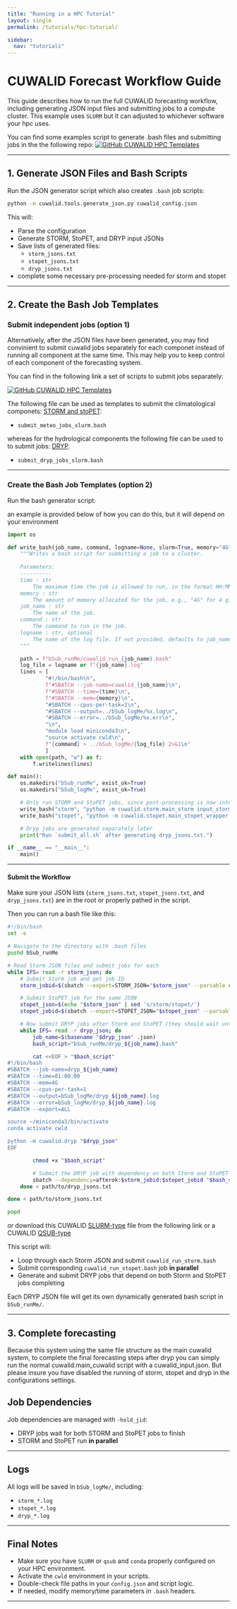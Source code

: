 ```yaml
---
title: "Running in a HPC Tutorial"
layout: single
permalink: /tutorials/hpc-tutorial/

sidebar:
  nav: "tutorials"
---
```


# CUWALID Forecast Workflow Guide

This guide describes how to run the full CUWALID forecasting workflow, including generating JSON input files and submitting jobs to a compute cluster. This example uses `SLURM` but it can adjusted to whichever software your hpc uses.

You can find some examples script to generate .bash files and submitting jobs in the the following repo:
<a href="https://github.com/AndresQuichimbo/CUWALID-tutorials/tree/main/input_template/HPC" target="_blank" class="btn btn--primary">
    <img src="/assets/images/icons/github-mark.svg" alt="GitHub" class="icon"> CUWALID HPC Templates
</a>

---

##  1. Generate JSON Files and Bash Scripts

Run the JSON generator script which also creates `.bash` job scripts:

```bash
python -m cuwalid.tools.generate_json.py cuwalid_config.json
```

This will:
- Parse the configuration
- Generate STORM, StoPET, and DRYP input JSONs
- Save lists of generated files:
  - `storm_jsons.txt`
  - `stopet_jsons.txt`
  - `dryp_jsons.txt`
- complete some necessary pre-processing needed for storm and stopet

---
## 2. Create the Bash Job Templates

### Submit independent jobs (option 1)

Alternatively, after the JSON files have been generated, you may find convinient to submit cuwalid jobs separately for each componet instead of running all component at the same time. This may help you to keep control of each component of the forecasting system.

You can find in the following link a set of scripts to submit jobs separately:

<a href="https://github.com/AndresQuichimbo/CUWALID-tutorials/tree/main/input_template/HPC" target="_blank" class="btn btn--primary">
    <img src="/assets/images/icons/github-mark.svg" alt="GitHub" class="icon"> CUWALID HPC Templates
</a>

The following file can be used as templates to submit the climatological componets: [STORM and stoPET](https://github.com/AndresQuichimbo/CUWALID-tutorials/blob/main/input_template/HPC/submit_meteo_jobs_slurm.bash):
- `submit_meteo_jobs_slurm.bash`

whereas for the hydrological components the following file can be used to to submit jobs: [DRYP](https://github.com/AndresQuichimbo/CUWALID-tutorials/blob/main/input_template/HPC/submit_dryp_jobs_slurm.bash).
- `submit_dryp_jobs_slurm.bash`


---

### Create the Bash Job Templates (option 2)

Run the bash generator script:

an example is provided below of how you can do this, but it will depend on your environment

```python 
import os

def write_bash(job_name, command, logname=None, slurm=True, memory="4G", time="01:00:00"):
    """Writes a bash script for submitting a job to a cluster.
    
    Parameters:
    ----------
    time : str
        The maximum time the job is allowed to run, in the format HH:MM:SS.
    memory : str
        The amount of memory allocated for the job, e.g., "4G" for 4 gigabytes.
    job_name : str
        The name of the job.
    command : str
        The command to run in the job.
    logname : str, optional
        The name of the log file. If not provided, defaults to job_name.log.
    """

    path = f"bSub_runMe/cuwalid_run_{job_name}.bash"
    log_file = logname or f"{job_name}.log"
    lines = [
            "#!/bin/bash\n",
            f"#SBATCH --job-name=cuwalid_{job_name}\n",
            f"#SBATCH --time={time}\n",
            f"#SBATCH --mem={memory}\n",
            "#SBATCH --cpus-per-task=1\n",
            "#SBATCH --output=../bSub_logMe/%x.log\n",
            "#SBATCH --error=../bSub_logMe/%x.err\n",
            "\n",
            "module load miniconda3\n",
            "source activate cwld\n",
            f"{command} > ../bSub_logMe/{log_file} 2>&1\n"
            ]
    with open(path, "w") as f:
        f.writelines(lines)

def main():
    os.makedirs("bSub_runMe", exist_ok=True)
    os.makedirs("bSub_logMe", exist_ok=True)

    # Only run STORM and StoPET jobs, since post-processing is now integrated
    write_bash("storm", "python -m cuwalid.storm.main_storm input_storm.json")
    write_bash("stopet", "python -m cuwalid.stopet.main_stopet_wrapper input_stopet.json")

    # Dryp jobs are generated separately later
    print("Run `submit_all.sh` after generating dryp_jsons.txt.")

if __name__ == "__main__":
    main()
```

---

#### Submit the Workflow

Make sure your JSON lists (`storm_jsons.txt`, `stopet_jsons.txt`, and `dryp_jsons.txt`) are in the root or properly pathed in the script.

Then you can run a bash file like this:

```bash
#!/bin/bash
set -e

# Navigate to the directory with .bash files
pushd bSub_runMe

# Read Storm JSON files and submit jobs for each
while IFS= read -r storm_json; do
    # Submit Storm job and get job ID
    storm_jobid=$(sbatch --export=STORM_JSON="$storm_json" --parsable cuwalid_run_storm.bash)

    # Submit StoPET job for the same JSON
    stopet_json=$(echo "$storm_json" | sed 's/storm/stopet/')
    stopet_jobid=$(sbatch --export=STOPET_JSON="$stopet_json" --parsable cuwalid_run_stopet.bash)

    # Now submit DRYP jobs after Storm and StoPET (they should wait until both are done)
    while IFS= read -r dryp_json; do
        job_name=$(basename "$dryp_json" .json)
        bash_script="bSub_runMe/dryp_${job_name}.bash"

        cat <<EOF > "$bash_script"
#!/bin/bash
#SBATCH --job-name=dryp_${job_name}
#SBATCH --time=01:00:00
#SBATCH --mem=4G
#SBATCH --cpus-per-task=1
#SBATCH --output=bSub_logMe/dryp_${job_name}.log
#SBATCH --error=bSub_logMe/dryp_${job_name}.log
#SBATCH --export=ALL

source ~/miniconda3/bin/activate
conda activate cwld

python -m cuwalid.dryp "$dryp_json"
EOF

        chmod +x "$bash_script"

        # Submit the DRYP job with dependency on both Storm and StoPET
        sbatch --dependency=afterok:$storm_jobid:$stopet_jobid "$bash_script"
    done < path/to/dryp_jsons.txt

done < path/to/storm_jsons.txt

popd


```
or download this CUWALID [SLURM-type](https://github.com/AndresQuichimbo/CUWALID-tutorials/blob/main/input_template/HPC/submit_cuwalid_jobs_qsub.bash) file from the following link or a CUWALID [QSUB-type](https://github.com/AndresQuichimbo/CUWALID-tutorials/blob/main/input_template/HPC/submit_cuwalid_jobs_slurm.bash)

This script will:
- Loop through each Storm JSON and submit `cuwalid_run_storm.bash`
- Submit corresponding `cuwalid_run_stopet.bash` job **in parallel**
- Generate and submit DRYP jobs that depend on both Storm and StoPET jobs completing

Each DRYP JSON file will get its own dynamically generated bash script in `bSub_runMe/`.


---

## 3. Complete forecasting

Because this system using the same file structure as the main cuwalid system, to complete the final forecasting steps after dryp you can simply run the normal cuwalid.main_cuwalid script with a cuwalid_input.json. But please insure you have disabled the running of storm, stopet and dryp in the configurations settings. 

## Job Dependencies

Job dependencies are managed with `-hold_jid`:
- DRYP jobs wait for both STORM and StoPET jobs to finish
- STORM and StoPET run **in parallel**

---

## Logs

All logs will be saved in `bSub_logMe/`, including:
- `storm_*.log`
- `stopet_*.log`
- `dryp_*.log`

---

## Final Notes

- Make sure you have `SLURM` or `qsub` and `conda` properly configured on your HPC environment.
- Activate the `cwld` environment in your scripts.
- Double-check file paths in your `config.json` and script logic.
- If needed, modify memory/time parameters in `.bash` headers.

---
```
